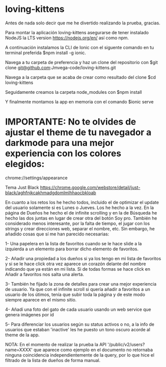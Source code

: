# loving-kittens

Antes de nada solo decir que me he divertido realizando la prueba, gracias.

Para montar la aplicación loving-kittens asegurarse de tener instalado NodeJS la LTS version https://nodejs.org/en/ así como npm.

A continuación instalamos la CLI de Ionic con el siguente comando en tu terminal preferida
$npm install -g ionic.

Navega a tu carpeta de preferencia y haz un clone del repositorio con 
$git clone git@github.com:Jmvega-code/loving-kittens.git

Navega a la carpeta que se acaba de crear como resultado del clone
$cd loving-kittens

Seguidamente creamos la carpeta node_modules con
$npm install

Y finalmente montamos la app en memoria con el comando
$ionic serve

# IMPORTANTE: No te olvides de ajustar el theme de tu navegador a darkmode para una mejor experiencia con los colores elegidos:

chrome://settings/appearance

Tema Just Black https://chrome.google.com/webstore/detail/just-black/aghfnjkcakhmadgdomlmlhhaocbkloab

En cuanto a los retos los he hecho todos, incluido el de optimizar el update del usuario solamente si es Lunes o Jueves. Los he hecho a la vez. En la página de Dueños he hecho el de infinite scrolling y en la de Búsqueda he hecho las dos juntas en lugar de crear otra del botón Soy pro.
También he considerado menos interesante, por la falta de tiempo, el jugar con los strings y crear direcciones web, separar el nombre, etc.
Sin embargo, he añadido cosas que sí me han parecido necesarias: 

1- Una papelera en la lista de favoritos cuando se le hace slide a la izquierda a un elemento para borrar dicho elemento de favoritos.

2- Añadir una propiedad a los dueños si ya los tengo en mi lista de favoritos y si se le hace click otra vez aparece un corazón delante del nombre indicando que ya están en mi lista. Si de todas formas se hace click en Añadir a favoritos nos salta una alerta.

3- También he fijado la zona de detalles para crear una mejor experiencia de usuario. Ya que con el infinite scroll si quería añadir a favoritos a un usuario de los útimos, tenía que subir toda la página y de este modo siempre aparece en el mismo sitio. 

4- Añadí una foto del gato de cada usuario usando un web service que genera imágenes por id

5- Para diferenciar los usuarios según su status activos o no, a la info de usuarios que estaban 'inactive' les he puesto un tono oscuro acorde al theme de la app.

NOTA: En el momento de realizar la prueba la API '/public/v2/users?name=XXXX' que aparece como ejemplo en el documento no retornaba ninguna coincidencia independientemente de la query, por lo que hice el filtrado de la lista de dueños de forma manual. 
